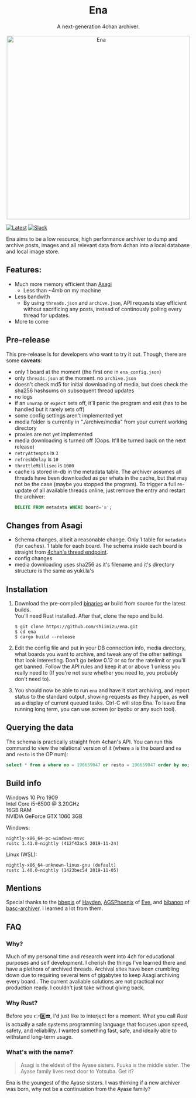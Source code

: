 <h1 align="center">Ena</h1><p align="center">A next-generation 4chan archiver.<br><br>
<img src="https://vignette.wikia.nocookie.net/yotsubaand/images/9/95/000000.jpg/revision/latest?cb=20101012214007" alt="Ena" width="500"/><br></p>
	
[![Latest][latest-badge]][latest-link] [![Slack][matrix-badge]][matrix-link]



<!--
A continuation from [Fuuka](https://github.com/eksopl/fuuka) → [Asagi](https://github.com/eksopl/asagi) → [Ena](https://github.com/shiimizu/ena) -->


Ena aims to be a low resource, high performance archiver to dump and archive posts, images and all relevant data from 4chan into a local database and local image store.

## Features:
* Much more memory efficient than [Asagi](https://github.com/eksopl/asagi)
  * Less than ~4mb on my machine
* Less bandwith
  * By using `threads.json` and `archive.json`, API requests stay efficient without sacrificing any posts, instead of continously polling every thread for updates.
* More to come

<!--
# Edge cases covered
* banned posts
* thread/post/file deletions
* massive threads consisting of thousands of posts
  -->

## Pre-release
This pre-release is for developers who want to try it out. Though, there are some **caveats**:
* only 1 board at the moment (the first one in `ena_config.json`)
* only `threads.json` at the moment. no `archive.json`
* doesn't check md5 for initial downloading of media, but does check the sha256 hashsums on subsequent thread updates
* no logs
* if an `unwrap` or `expect` sets off, it'll panic the program and exit (has to be handled but it rarely sets off)
* some config settings aren't implemented yet
* media folder is currently in "./archive/media" from your current working directory
* proxies are not yet implemented
* media downloading is turned off (Oops. It'll be turned back on the next release)
* `retryAttempts` is `3`
* `refreshDelay` is `10`
* `throttleMillisec` is `1000`
* cache is stored in-db in the metadata table. The archiver assumes all threads have been downloaded as per whats in the cache, but that may not be the case (maybe you stopped the program). To trigger a full re-update of all available threads online, just remove the entry and restart the archiver:  
  ```sql
  DELETE FROM metadata WHERE board='a';
  ```
## Changes from Asagi
* Schema changes, albeit a reasonable change. Only 1 table for `metadata` (for caches). 1 table for each board. The schema inside each board is straight from [4chan's thread endpoint](https://github.com/4chan/4chan-API/blob/master/pages/Threads.md).
* config changes
* media downloading uses sha256 as it's filename and it's directory structure is the same as yuki.la's

## Installation
1. Download the pre-compiled [binaries][latest-link] **or** build from source for the latest builds.  
You'll need Rust installed. After that, clone the repo and build.
	```console
	$ git clone https://github.com/shiimizu/ena.git
	$ cd ena
	$ cargo build --release
	```
2. Edit the config file and put in your DB connection info, media directory, what boards you want to archive, and tweak any of the other settings that look interesting. Don't go below 0.12 or so for the ratelimit or you'll get banned. Follow the API rules and keep it at or above 1 unless you really need to (If you're not sure whether you need to, you probably don't need to).

3. You should now be able to run `ena` and have it start archiving, and report status to the standard output, showing requests as they happen, as well as a display of current queued tasks. Ctrl-C will stop Ena. To leave Ena running long term, you can use screen (or byobu or any such tool).

## Querying the data
The schema is practically straight from 4chan's API. You can run this command to view the relational version of it (where `a` is the board and `no` and `resto` is the OP num):
```sql
select * from a where no = 196659047 or resto = 196659047 order by no;
```
## Build info
Windows 10 Pro 1909  
Intel Core i5-6500 @ 3.20GHz  
16GB RAM  
NVIDIA GeForce GTX 1060 3GB

Windows:
```
nightly-x86_64-pc-windows-msvc
rustc 1.41.0-nightly (412f43ac5 2019-11-24)
```

Linux (WSL):
```
nightly-x86_64-unknown-linux-gnu (default)
rustc 1.40.0-nightly (1423bec54 2019-11-05)
```

## Mentions
Special thanks to the [bbepis](https://github.com/bbepis) of [Hayden](https://github.com/bbepis/Hayden), [AGSPhoenix](https://github.com/AGSPhoenix) of [Eve](https://github.com/bibanon/eve), and [bibanon](https://github.com/bibanon) of [basc-archiver](https://github.com/bibanon/basc-archiver). I learned a lot from them.

## FAQ
### Why?
Much of my personal time and research went into 4ch for educational purposes and self development. I cherish the things I've learned there and have a plethora of archived threads. Archival sites have been crumbling down due to requiring several tens of gigabytes to keep Asagi archiving every board.. The current avaliable solutions are not practical nor production ready. I couldn't just take without giving back.

### Why Rust?
Before you 👉8️⃣☎️, I'd just like to interject for a moment. What you call *Rust* is actually a safe systems programming language that focuses upon speed, safety, and reliability. I wanted something fast, safe, and ideally able to withstand long-term usage.

### What's with the name?
> Asagi is the eldest of the Ayase sisters. Fuuka is the middle sister. The Ayase family lives next door to Yotsuba. Get it?

Ena is the youngest of the Ayase sisters. I was thinking if a new archiver was born, why not be a continuation from the Ayase family?

[latest-badge]: https://img.shields.io/badge/latest-v0.1.0-ca7f85.svg?style=flat-square
[latest-link]: https://github.com/shiimizu/ena/releases/latest
[matrix-link]: https://matrix.to/#/#bibanon-chat:matrix.org
[matrix-badge]: https://img.shields.io/badge/matrix-join-ca7f85.svg?style=flat-square
